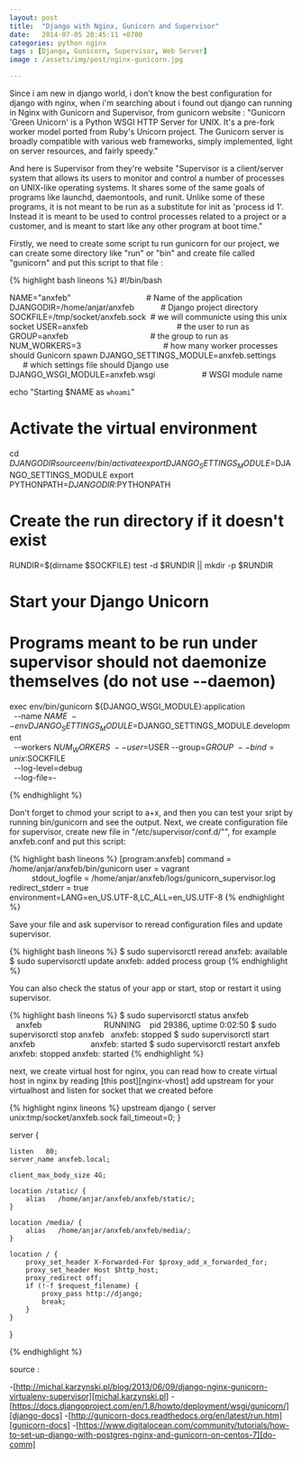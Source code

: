 ```yaml
---
layout: post
title:  "Django with Nginx, Gunicorn and Supervisor"
date:   2014-07-05 20:45:11 +0700
categories: python nginx
tags : [Django, Gunicorn, Supervisor, Web Server]
image : /assets/img/post/nginx-gunicorn.jpg

---
```

Since i am new in django world, i don't know the best configuration for django with nginx, when i'm searching about i found out django can running in Nginx with Gunicorn and Supervisor, from gunicorn website : "Gunicorn 'Green Unicorn' is a Python WSGI HTTP Server for UNIX. It's a pre-fork worker model ported from Ruby's Unicorn project. The Gunicorn server is broadly compatible with various web frameworks, simply implemented, light on server resources, and fairly speedy."

And here is Supervisor from they're website "Supervisor is a client/server system that allows its users to monitor and control a number of processes on UNIX-like operating systems. It shares some of the same goals of programs like launchd, daemontools, and runit. Unlike some of these programs, it is not meant to be run as a substitute for init as 'process id 1'. Instead it is meant to be used to control processes related to a project or a customer, and is meant to start like any other program at boot time."

Firstly, we need to create some script tu run gunicorn for our project, we can create some directory like "run" or "bin" and create file called "gunicorn" and put this script to that file :

{% highlight bash lineons %}
#!/bin/bash

NAME="anxfeb"                                  # Name of the application
DJANGODIR=/home/anjar/anxfeb            # Django project directory
SOCKFILE=/tmp/socket/anxfeb.sock  # we will communicte using this unix socket
USER=anxfeb                                        # the user to run as
GROUP=anxfeb                                     # the group to run as
NUM_WORKERS=3                                     # how many worker processes should Gunicorn spawn
DJANGO_SETTINGS_MODULE=anxfeb.settings             # which settings file should Django use
DJANGO_WSGI_MODULE=anxfeb.wsgi                     # WSGI module name

echo "Starting $NAME as `whoami`"

# Activate the virtual environment
cd $DJANGODIR
source env/bin/activate
export DJANGO_SETTINGS_MODULE=$DJANGO_SETTINGS_MODULE
export PYTHONPATH=$DJANGODIR:$PYTHONPATH

# Create the run directory if it doesn't exist
RUNDIR=$(dirname $SOCKFILE)
test -d $RUNDIR || mkdir -p $RUNDIR

# Start your Django Unicorn
# Programs meant to be run under supervisor should not daemonize themselves (do not use --daemon)
exec env/bin/gunicorn ${DJANGO_WSGI_MODULE}:application \
  --name $NAME \
  --env DJANGO_SETTINGS_MODULE=$DJANGO_SETTINGS_MODULE.development \
  --workers $NUM_WORKERS \
  --user=$USER --group=$GROUP \
  --bind=unix:$SOCKFILE \
  --log-level=debug \
  --log-file=-</code></pre>

{% endhighlight %}

Don't forget to chmod your script to a+x, and then you can test your sript by running bin/gunicorn and see the output. Next, we create configuration file for supervisor, create new file in "/etc/supervisor/conf.d/"", for example anxfeb.conf and put this script:

{% highlight bash lineons %}
[program:anxfeb]
command = /home/anjar/anxfeb/bin/gunicorn
user = vagrant                                                        
stdout_logfile = /home/anjar/anxfeb/logs/gunicorn_supervisor.log   
redirect_stderr = true                                                
environment=LANG=en_US.UTF-8,LC_ALL=en_US.UTF-8
{% endhighlight %}

Save your file and ask supervisor to reread configuration files and update supervisor.

{% highlight bash lineons %}
$ sudo supervisorctl reread
anxfeb: available
$ sudo supervisorctl update
anxfeb: added process group
{% endhighlight %}

You can also check the status of your app or start, stop or restart it using supervisor.

{% highlight bash lineons %}
$ sudo supervisorctl status anxfeb                       
anxfeb                            RUNNING    pid 29386, uptime 0:02:50
$ sudo supervisorctl stop anxfeb  
anxfeb: stopped
$ sudo supervisorctl start anxfeb                        
anxfeb: started
$ sudo supervisorctl restart anxfeb 
anxfeb: stopped
anxfeb: started
{% endhighlight %}

next, we create virtual host for nginx, you can read how to create virtual host in nginx by reading [this post][nginx-vhost] add upstream for your virtualhost and listen for socket that we created before

{% highlight nginx lineons %}
upstream django {
  server unix:tmp/socket/anxfeb.sock fail_timeout=0;
}

server {

    listen   80;
    server_name anxfeb.local;

    client_max_body_size 4G;

    location /static/ {
        alias   /home/anjar/anxfeb/anxfeb/static/;
    }

    location /media/ {
        alias   /home/anjar/anxfeb/anxfeb/media/;
    }

    location / {
        proxy_set_header X-Forwarded-For $proxy_add_x_forwarded_for;
        proxy_set_header Host $http_host;
        proxy_redirect off;
        if (!-f $request_filename) {
            proxy_pass http://django;
            break;
        }
    }
}

{% endhighlight %}

source :

-[http://michal.karzynski.pl/blog/2013/06/09/django-nginx-gunicorn-virtualenv-supervisor][michal.karzynski.pl]
-[https://docs.djangoproject.com/en/1.8/howto/deployment/wsgi/gunicorn/][django-docs]
-[http://gunicorn-docs.readthedocs.org/en/latest/run.htm][gunicorn-docs]
-[https://www.digitalocean.com/community/tutorials/how-to-set-up-django-with-postgres-nginx-and-gunicorn-on-centos-7][do-comm]

[jekyll-docs]: http://jekyllrb.com/docs/home
[michal.karzynski.pl]: http://michal.karzynski.pl/blog/2013/06/09/django-nginx-gunicorn-virtualenv-supervisor/
[django-docs]: https://docs.djangoproject.com/en/1.8/howto/deployment/wsgi/gunicorn/
[gunicorn-docs]: http://gunicorn-docs.readthedocs.org/en/latest/run.htm
[do-comm]: https://www.digitalocean.com/community/tutorials/how-to-set-up-django-with-postgres-nginx-and-gunicorn-on-centos-7
